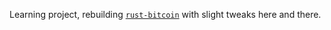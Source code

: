 Learning project, rebuilding [`rust-bitcoin`](https://github.com/rust-bitcoin/rust-bitcoin) with slight tweaks here and there.
